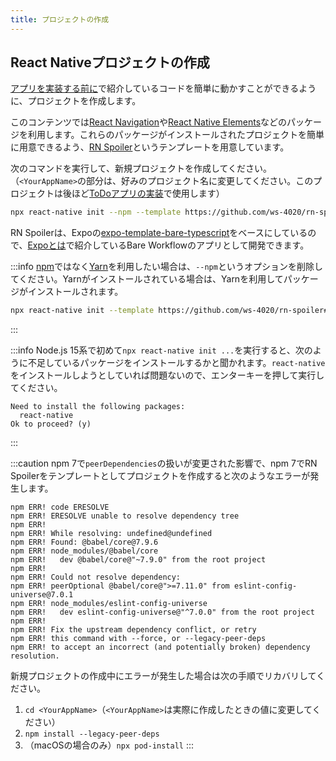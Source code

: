 ```yaml
---
title: プロジェクトの作成
---
```


## React Nativeプロジェクトの作成

<!-- TODO: リンク貼るよ -->
[アプリを実装する前に](../basic-concepts)で紹介しているコードを簡単に動かすことができるように、プロジェクトを作成します。

このコンテンツでは[React Navigation](https://reactnavigation.org/)や[React Native Elements](https://reactnativeelements.com/)などのパッケージを利用します。これらのパッケージがインストールされたプロジェクトを簡単に用意できるよう、[RN Spoiler](https://github.com/ws-4020/rn-spoiler)というテンプレートを用意しています。

次のコマンドを実行して、新規プロジェクトを作成してください。（`<YourAppName>`の部分は、好みのプロジェクト名に変更してください。このプロジェクトは後ほど[ToDoアプリの実装](../todo-app)で使用します）

```bash
npx react-native init --npm --template https://github.com/ws-4020/rn-spoiler#hands-on <YourAppName>
```

<!-- TODO: リンク貼るよ -->
RN Spoilerは、Expoの[expo-template-bare-typescript](https://github.com/expo/expo/tree/master/templates/expo-template-bare-typescript)をベースにしているので、[Expoとは](.)で紹介しているBare Workflowのアプリとして開発できます。

:::info
[npm](https://www.npmjs.com/)ではなく[Yarn](https://yarnpkg.com/)を利用したい場合は、`--npm`というオプションを削除してください。Yarnがインストールされている場合は、Yarnを利用してパッケージがインストールされます。

```bash
npx react-native init --template https://github.com/ws-4020/rn-spoiler#hands-on <YourAppName>
```

:::

:::info
Node.js 15系で初めて`npx react-native init ...`を実行すると、次のように不足しているパッケージをインストールするかと聞かれます。`react-native`をインストールしようとしていれば問題ないので、エンターキーを押して実行してください。

```console
Need to install the following packages:
  react-native
Ok to proceed? (y)
```

:::

:::caution
npm 7で`peerDependencies`の扱いが変更された影響で、npm 7でRN Spoilerをテンプレートとしてプロジェクトを作成すると次のようなエラーが発生します。

```console
npm ERR! code ERESOLVE
npm ERR! ERESOLVE unable to resolve dependency tree
npm ERR!
npm ERR! While resolving: undefined@undefined
npm ERR! Found: @babel/core@7.9.6
npm ERR! node_modules/@babel/core
npm ERR!   dev @babel/core@"~7.9.0" from the root project
npm ERR!
npm ERR! Could not resolve dependency:
npm ERR! peerOptional @babel/core@">=7.11.0" from eslint-config-universe@7.0.1
npm ERR! node_modules/eslint-config-universe
npm ERR!   dev eslint-config-universe@"^7.0.0" from the root project
npm ERR!
npm ERR! Fix the upstream dependency conflict, or retry
npm ERR! this command with --force, or --legacy-peer-deps
npm ERR! to accept an incorrect (and potentially broken) dependency resolution.
```

新規プロジェクトの作成中にエラーが発生した場合は次の手順でリカバリしてください。

1. `cd <YourAppName>`（`<YourAppName>`は実際に作成したときの値に変更してください）
2. `npm install --legacy-peer-deps`
3. （macOSの場合のみ）`npx pod-install`
:::

